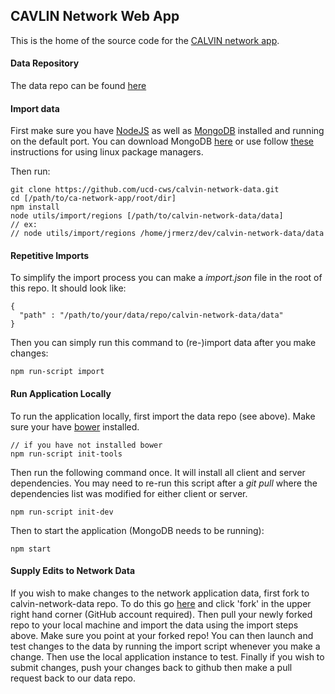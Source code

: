 ## CAVLIN Network Web App

This is the home of the source code for the [CALVIN network app](http://cwn.casil.ucdavis.edu).

#### Data Repository

The data repo can be found [here](https://github.com/ucd-cws/calvin-network-data)

#### Import data

First make sure you have [NodeJS](https://nodejs.org/) as well as [MongoDB](https://www.mongodb.com/) installed and running
on the default port.  You can download MongoDB [here](https://www.mongodb.org/downloads) or use follow [these](http://docs.mongodb.org/manual/administration/install-on-linux/) instructions for using linux package managers.

Then run:

 ```
git clone https://github.com/ucd-cws/calvin-network-data.git
cd [/path/to/ca-network-app/root/dir]
npm install
node utils/import/regions [/path/to/calvin-network-data/data]
// ex:
// node utils/import/regions /home/jrmerz/dev/calvin-network-data/data
```

#### Repetitive Imports

To simplify the import process you can make a _import.json_ file in the
root of this repo.  It should look like:

```
{
  "path" : "/path/to/your/data/repo/calvin-network-data/data"
}
```

Then you can simply run this command to (re-)import data after you make changes:

```
npm run-script import
```

#### Run Application Locally

To run the application locally, first import the data repo (see above).  Make sure your have [bower](http://bower.io) installed.
```
// if you have not installed bower
npm run-script init-tools
```
Then run the following command once.  It will install all client and server dependencies.  You may need to re-run this script after a _git pull_ where the dependencies list was modified for either client or server.
```
npm run-script init-dev
```
Then to start the application (MongoDB needs to be running):
```
npm start
```

#### Supply Edits to Network Data

If you wish to make changes to the network application data, first fork to calvin-network-data
repo.  To do this go [here](https://github.com/ucd-cws/calvin-network-data) and click 'fork' in the upper right hand corner
(GitHub account required).  Then pull your newly forked repo to your local machine
and import the data using the import steps above.  Make sure you point at your forked repo!
You can then launch and test changes to the data by running the import script whenever
you make a change.  Then use the local application instance to test.  Finally if
you wish to submit changes, push your changes back to github then make a pull request
back to our data repo.
